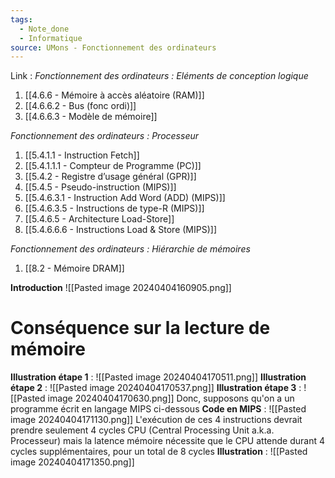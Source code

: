 ```yaml
---
tags:
  - Note_done
  - Informatique
source: UMons - Fonctionnement des ordinateurs
---
```


Link :
_Fonctionnement des ordinateurs : Eléments de conception logique_
1. [[4.6.6 - Mémoire à accès aléatoire (RAM)]]
1. [[4.6.6.2 - Bus (fonc ordi)]]
2. [[4.6.6.3 - Modèle de mémoire]]

_Fonctionnement des ordinateurs : Processeur_
1. [[5.4.1.1 - Instruction Fetch]]
2. [[5.4.1.1.1 - Compteur de Programme (PC)]]
3. [[5.4.2 - Registre d’usage général (GPR)]]
4. [[5.4.5 - Pseudo-instruction (MIPS)]]
5. [[5.4.6.3.1 - Instruction Add Word (ADD) (MIPS)]]
6. [[5.4.6.3.5 - Instructions de type-R (MIPS)]]
7. [[5.4.6.5 - Architecture Load-Store]]
8. [[5.4.6.6.6 - Instructions Load & Store (MIPS)]]

_Fonctionnement des ordinateurs : Hiérarchie de mémoires_
1. [[8.2 - Mémoire DRAM]]

**Introduction**
![[Pasted image 20240404160905.png]]
# Conséquence sur la lecture de mémoire
**Illustration étape 1** : ![[Pasted image 20240404170511.png]]
**Illustration étape 2** : ![[Pasted image 20240404170537.png]]
**Illustration étape 3** : ![[Pasted image 20240404170630.png]]
Donc, supposons qu'on a un programme écrit en langage MIPS ci-dessous 
**Code en MIPS** : ![[Pasted image 20240404171130.png]]
L'exécution de ces 4 instructions devrait prendre seulement 4 cycles CPU (Central Processing Unit a.k.a. Processeur) mais la latence mémoire nécessite que le CPU attende durant 4 cycles supplémentaires, pour un total de 8 cycles
**Illustration** : ![[Pasted image 20240404171350.png]]
